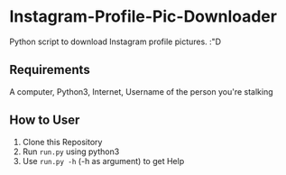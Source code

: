 # Instagram-Profile-Pic-Downloader
Python script to download Instagram profile pictures. :"D

## Requirements
A computer, Python3, Internet, Username of the person you're stalking

## How to User
1. Clone this Repository  
2. Run `run.py` using python3  
3. Use `run.py -h` (-h as argument) to get Help 
